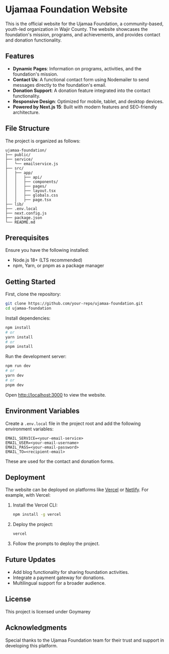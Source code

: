 # Ujamaa Foundation Website

This is the official website for the Ujamaa Foundation, a community-based, youth-led organization in Wajir County. The website showcases the foundation's mission, programs, and achievements, and provides contact and donation functionality.

## Features

- **Dynamic Pages**: Information on programs, activities, and the foundation's mission.
- **Contact Us**: A functional contact form using Nodemailer to send messages directly to the foundation's email.
- **Donation Support**: A donation feature integrated into the contact functionality.
- **Responsive Design**: Optimized for mobile, tablet, and desktop devices.
- **Powered by Next.js 15**: Built with modern features and SEO-friendly architecture.

## File Structure

The project is organized as follows:

```
ujamaa-foundation/
├── public/               
├── service/              
│   └── emailservice.js   
├── src/
│   ├── app/
│   │   ├── api/            
│   │   ├── components/   
│   │   ├── pages/         
│   │   ├── layout.tsx    
│   │   ├── globals.css   
│   │   ├── page.tsx      
├── lib/                  
├── .env.local            
├── next.config.js        
├── package.json          
└── README.md             
```

## Prerequisites

Ensure you have the following installed:

- Node.js 18+ (LTS recommended)
- npm, Yarn, or pnpm as a package manager

## Getting Started

First, clone the repository:

```bash
git clone https://github.com/your-repo/ujamaa-foundation.git
cd ujamaa-foundation
```

Install dependencies:

```bash
npm install
# or
yarn install
# or
pnpm install
```

Run the development server:

```bash
npm run dev
# or
yarn dev
# or
pnpm dev
```

Open [http://localhost:3000](http://localhost:3000) to view the website.

## Environment Variables

Create a `.env.local` file in the project root and add the following environment variables:

```env
EMAIL_SERVICE=<your-email-service>
EMAIL_USER=<your-email-username>
EMAIL_PASS=<your-email-password>
EMAIL_TO=<recipient-email>
```

These are used for the contact and donation forms.

## Deployment

The website can be deployed on platforms like [Vercel](https://vercel.com) or [Netlify](https://www.netlify.com). For example, with Vercel:

1. Install the Vercel CLI:

   ```bash
   npm install -g vercel
   ```

2. Deploy the project:

   ```bash
   vercel
   ```

3. Follow the prompts to deploy the project.

## Future Updates

- Add blog functionality for sharing foundation activities.
- Integrate a payment gateway for donations.
- Multilingual support for a broader audience.

## License

This project is licensed under Goymarey

## Acknowledgments

Special thanks to the Ujamaa Foundation team for their trust and support in developing this platform.
